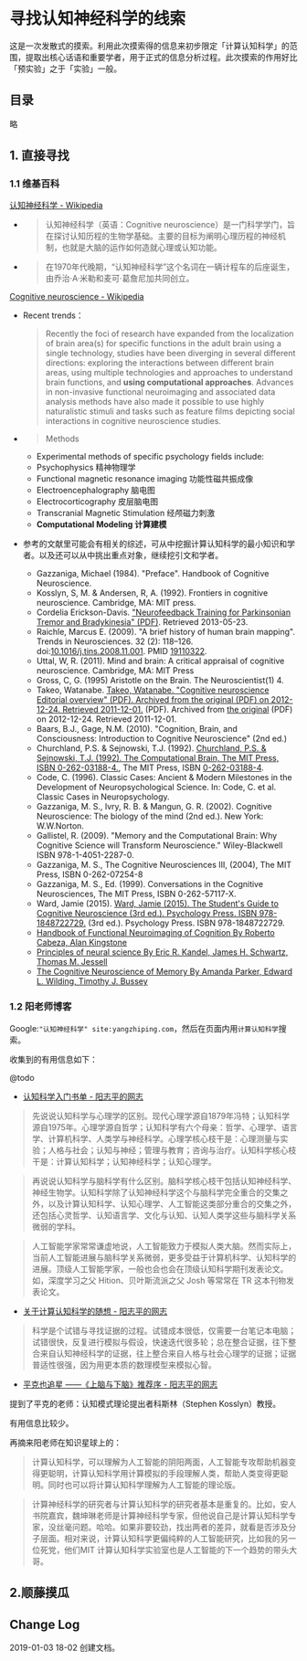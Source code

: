 # 寻找认知神经科学的线索

这是一次发散式的摸索。利用此次摸索得的信息来初步限定「计算认知科学」的范围，提取出核心话语和重要学者，用于正式的信息分析过程。此次摸索的作用好比「预实验」之于「实验」一般。

## 目录

略

## 1. 直接寻找

### 1.1 维基百科

[认知神经科学 - Wikipedia](https://zh.wikipedia.org/wiki/%E8%AA%8D%E7%9F%A5%E7%A5%9E%E7%B6%93%E7%A7%91%E5%AD%B8)

* > 认知神经科学（英语：Cognitive neuroscience）是一门科学学门，旨在探讨认知历程的生物学基础。主要的目标为阐明心理历程的神经机制，也就是大脑的运作如何造就心理或认知功能。  
* > 在1970年代晚期，“认知神经科学”这个名词在一辆计程车的后座诞生，由乔治·A·米勒和麦可·葛詹尼加共同创立。  

[Cognitive neuroscience - Wikipedia](https://en.wikipedia.org/wiki/Cognitive_neuroscience#Recent_trends)

* Recent trends：  
	> Recently the foci of research have expanded from the localization of brain area(s) for specific functions in the adult brain using a single technology, studies have been diverging in several different directions: exploring the interactions between different brain areas, using multiple technologies and approaches to understand brain functions, and **using computational approaches**. Advances in non-invasive functional neuroimaging and associated data analysis methods have also made it possible to use highly naturalistic stimuli and tasks such as feature films depicting social interactions in cognitive neuroscience studies.
	
* > Methods  
	* Experimental methods of specific psychology fields include:
	* Psychophysics 精神物理学
	* Functional magnetic resonance imaging 功能性磁共振成像
	* Electroencephalography 脑电图
	* Electrocorticography 皮层脑电图
	* Transcranial Magnetic Stimulation 经颅磁力刺激
	* **Computational Modeling 计算建模**

* 参考的文献里可能会有相关的综述，可从中挖掘计算认知科学的最小知识和学者。以及还可以从中挑出重点对象，继续挖引文和学者。
	* Gazzaniga, Michael (1984). "Preface". Handbook of Cognitive Neuroscience.
	* Kosslyn, S, M. & Andersen, R, A. (1992). Frontiers in cognitive neuroscience. Cambridge, MA: MIT press.
	* Cordelia Erickson-Davis. ["Neurofeedback Training for Parkinsonian Tremor and Bradykinesia" (PDF)](https://ida.mtholyoke.edu/xmlui/bitstream/handle/10166/626/153.pdf?sequence=1). Retrieved 2013-05-23.
	* Raichle, Marcus E. (2009). "A brief history of human brain mapping". Trends in Neurosciences. 32 (2): 118–126. doi:[10.1016/j.tins.2008.11.001](https://doi.org/10.1016%2Fj.tins.2008.11.001). PMID [19110322](https://www.ncbi.nlm.nih.gov/pubmed/19110322).
	* Uttal, W, R. (2011). Mind and brain: A critical appraisal of cognitive neuroscience. Cambridge, MA: MIT Press
	* Gross, C, G. (1995) Aristotle on the Brain. The Neuroscientist(1) 4.
	* Takeo, Watanabe. [Takeo, Watanabe. "Cognitive neuroscience Editorial overview" (PDF). Archived from the original (PDF) on 2012-12-24. Retrieved 2011-12-01.](https://web.archive.org/web/20121224221332/http://people.bu.edu/takeo/takeo/Editorial%20(Current%20Opinion).pdf) (PDF). Archived from [the original](http://people.bu.edu/takeo/takeo/Editorial%20(Current%20Opinion).pdf) (PDF) on 2012-12-24. Retrieved 2011-12-01.
	* Baars, B.J., Gage, N.M. (2010). "Cognition, Brain, and Consciousness: Introduction to Cognitive Neuroscience" (2nd ed.)
	* Churchland, P.S. & Sejnowski, T.J. (1992). [Churchland, P.S. & Sejnowski, T.J. (1992). The Computational Brain, The MIT Press, ISBN 0-262-03188-4.](https://en.wikipedia.org/wiki/The_Computational_Brain), The MIT Press, ISBN [0-262-03188-4](https://en.wikipedia.org/wiki/Special:BookSources/0-262-03188-4).
	* Code, C. (1996). Classic Cases: Ancient & Modern Milestones in the Development of Neuropsychological Science. In: Code, C. et al. Classic Cases in Neuropsychology.
	* Gazzaniga, M. S., Ivry, R. B. & Mangun, G. R. (2002). Cognitive Neuroscience: The biology of the mind (2nd ed.). New York: W.W.Norton.
	* Gallistel, R. (2009). "Memory and the Computational Brain: Why Cognitive Science will Transform Neuroscience." Wiley-Blackwell ISBN 978-1-4051-2287-0.
	* Gazzaniga, M. S., The Cognitive Neurosciences III, (2004), The MIT Press, ISBN 0-262-07254-8
	* Gazzaniga, M. S., Ed. (1999). Conversations in the Cognitive Neurosciences, The MIT Press, ISBN 0-262-57117-X.
	* Ward, Jamie (2015). [Ward, Jamie (2015). The Student's Guide to Cognitive Neuroscience (3rd ed.). Psychology Press. ISBN 978-1848722729.](http://www.routledgetextbooks.com/textbooks/9781848722729/) (3rd ed.). Psychology Press. ISBN 978-1848722729.
	* [Handbook of Functional Neuroimaging of Cognition By Roberto Cabeza, Alan Kingstone](https://books.google.com/books?id=VLQbZGc6vxsC&printsec=frontcover&dq=Handbook+of+Functional+Neuroimaging+of+Cognition&sig=ACfU3U2NTfxoDg4woJaUXFrTQV-_Ju9mhg)
	* [Principles of neural science By Eric R. Kandel, James H. Schwartz, Thomas M. Jessell](https://books.google.com/books?hl=en&id=yzEFK7Xc87YC&dq=Neural+Science+Eric+Kandel&printsec=frontcover&source=web&ots=5zipfpnGF5&sig=vkmJ0PHf7S-wRZDj9r5PmjjIphs&sa=X&oi=book_result&resnum=3&ct=result)
	* [The Cognitive Neuroscience of Memory By Amanda Parker, Edward L. Wilding, Timothy J. Bussey](https://books.google.com/books?id=vlnrEZrx-3QC&printsec=frontcover&dq=Neuroscience+of+Memory&sig=ACfU3U0SvQQRNCDDC0NQIrF_mpZYvOT5AA#PPP1,M1)

### 1.2 阳老师博客

Google:`"认知神经科学" site:yangzhiping.com`，然后在页面内用`计算认知科学`搜索。  

收集到的有用信息如下：  

@todo

* [认知科学入门书单 - 阳志平的网志](https://www.yangzhiping.com/psy/CognitiveScience.html)

> 先说说认知科学与心理学的区别。现代心理学源自1879年冯特；认知科学源自1975年。心理学源自哲学；认知科学有六个母亲：哲学、心理学、语言学、计算机科学、人类学与神经科学。心理学核心枝干是：心理测量与实验；人格与社会；认知与神经；管理与教育；咨询与治疗。认知科学核心枝干是：计算认知科学；认知神经科学；认知心理学。

> 再说说认知科学与脑科学有什么区别。脑科学核心枝干包括认知神经科学、神经生物学。认知科学除了认知神经科学这个与脑科学完全重合的交集之外，以及计算认知科学、认知心理学、人工智能这类部分重合的交集之外，还包括心灵哲学、认知语言学、文化与认知、认知人类学这些与脑科学关系微弱的学科。

> 人工智能学家常常谦虚地说，人工智能致力于模拟人类大脑。然而实际上，当前人工智能进展与脑科学关系微弱，更多受益于计算机科学、认知科学的进展。顶级人工智能学家，一般也会也会在顶级认知科学期刊发表论文。如，深度学习之父 Hition、贝叶斯流派之父 Josh 等常常在 TR 这本刊物发表论文。

* [关于计算认知科学的随想 - 阳志平的网志](https://www.yangzhiping.com/psy/cogsci.html)

> 科学是个试错与寻找证据的过程。试错成本很低，仅需要一台笔记本电脑；试错很快，反复进行模拟与假设，快速迭代很多轮；总在整合证据，往下整合来自认知神经科学的证据，往上整合来自人格与社会心理学的证据；证据普适性很强，因为用更本质的数理模型来模拟心智。

* [平克也追星 ——《上脑与下脑》推荐序 - 阳志平的网志](https://www.yangzhiping.com/psy/Top-Brain-Bottom-Brain.html)

提到了平克的老师：认知模式理论提出者科斯林（Stephen Kosslyn）教授。

有用信息比较少。

再摘来阳老师在知识星球上的：

> 计算认知科学，可以理解为人工智能的阴阳两面，人工智能专攻帮助机器变得更聪明，计算认知科学用计算模拟的手段理解人类，帮助人类变得更聪明。同时也可以将计算认知科学理解为人工智能的理论版。

> 计算神经科学的研究者与计算认知科学的研究者基本是重复的。比如，安人书院嘉宾，魏坤琳老师是计算神经科学专家，但他说自己是计算认知科学专家，没丝毫问题。哈哈。如果非要较劲，找出两者的差异，就看是否涉及分子层面。相对来说，计算认知科学更偏纯粹的人工智能研究，比如我的另一位死党，他们MIT 计算认知科学实验室也是人工智能的下一个趋势的带头大哥。

## 2.顺藤摸瓜



## Change Log

2019-01-03 18-02 创建文档。  